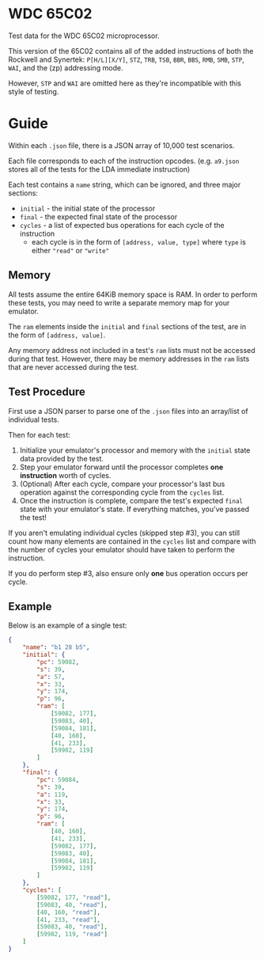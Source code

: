 # WDC 65C02

Test data for the WDC 65C02 microprocessor.

This version of the 65C02 contains all of the added instructions of both the Rockwell and Synertek: `P[H/L][X/Y]`, `STZ`, `TRB`, `TSB`, `BBR`, `BBS`, `RMB`, `SMB`, `STP`, `WAI`, and the (zp) addressing mode.

However, `STP` and `WAI` are omitted here as they're incompatible with this style of testing.

# Guide

Within each `.json` file, there is a JSON array of 10,000 test scenarios.

Each file corresponds to each of the instruction opcodes. (e.g. `a9.json` stores all of the tests for the LDA immediate instruction)

Each test contains a `name` string, which can be ignored, and three major sections:
* `initial` - the initial state of the processor
* `final` - the expected final state of the processor
* `cycles` - a list of expected bus operations for each cycle of the instruction
  * each cycle is in the form of `[address, value, type]` where `type` is either `"read"` or `"write"`

## Memory

All tests assume the entire 64KiB memory space is RAM. In order to perform these tests, you may need to write a separate memory map for your emulator.

The `ram` elements inside the `initial` and `final` sections of the test, are in the form of `[address, value]`.

Any memory address not included in a test's `ram` lists must not be accessed during that test. However, there may be memory addresses in the `ram` lists that are never accessed during the test.

## Test Procedure

First use a JSON parser to parse one of the `.json` files into an array/list of individual tests.

Then for each test:
1. Initialize your emulator's processor and memory with the `initial` state data provided by the test.
2. Step your emulator forward until the processor completes **one instruction** worth of cycles.
3. (Optional) After each cycle, compare your processor's last bus operation against the corresponding cycle from the `cycles` list.
4. Once the instruction is complete, compare the test's expected `final` state with your emulator's state. If everything matches, you've passed the test!

If you aren't emulating individual cycles (skipped step #3), you can still count how many elements are contained in the `cycles` list and compare with the number of cycles your emulator should have taken to perform the instruction.

If you do perform step #3, also ensure only **one** bus operation occurs per cycle.

## Example

Below is an example of a single test:
```JSON
{
	"name": "b1 28 b5",
	"initial": {
		"pc": 59082,
		"s": 39,
		"a": 57,
		"x": 33,
		"y": 174,
		"p": 96,
		"ram": [
			[59082, 177],
			[59083, 40],
			[59084, 181],
			[40, 160],
			[41, 233],
			[59982, 119]
		]
	},
	"final": {
		"pc": 59084,
		"s": 39,
		"a": 119,
		"x": 33,
		"y": 174,
		"p": 96,
		"ram": [
			[40, 160],
			[41, 233],
			[59082, 177],
			[59083, 40],
			[59084, 181],
			[59982, 119]
		]
	},
	"cycles": [
		[59082, 177, "read"],
		[59083, 40, "read"],
		[40, 160, "read"],
		[41, 233, "read"],
		[59083, 40, "read"],
		[59982, 119, "read"]
	]
}
```
